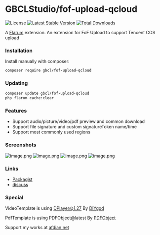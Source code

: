 # GBCLStudio/fof-upload-qcloud

![License](https://img.shields.io/badge/license-MIT-red.svg) [![Latest Stable Version](https://img.shields.io/packagist/v/gbcl/fof-upload-qcloud.svg)](https://packagist.org/packages/gbcl/fof-upload-qcloud) [![Total Downloads](https://img.shields.io/packagist/dt/gbcl/fof-upload-qcloud.svg)](https://packagist.org/packages/gbcl/fof-upload-qcloud)

A [Flarum](http://flarum.org) extension. An extension for FoF Upload to support Tencent COS upload

### Installation

Install manually with composer:

```sh
composer require gbcl/fof-upload-qcloud
```

### Updating

```sh
composer update gbcl/fof-upload-qcloud
php flarum cache:clear
```

### Features

- Support audio/picture/video/pdf preview and common download
- Support file signature and custom signatureToken name/time
- Support most commonly used regions

### Screenshots

![image.png](https://s2.loli.net/2023/02/26/qCa8pdz2vhytSxK.png)
![image.png](https://s2.loli.net/2023/02/26/yr1Ldto9ikjqvUn.png)
![image.png](https://s2.loli.net/2023/02/26/Pj6uGyXKz8nisNx.png)
![image.png](https://s2.loli.net/2023/02/26/WNmAbqMP2seGf5n.png)

### Links

- [Packagist](https://packagist.org/packages/gbcl/fof-upload-qcloud)
- [discuss](https://discuss.flarum.org.cn/d/4058)

### Special

VideoTemplate is using DPlayer@1.27 By [DIYgod](https://github.com/DIYgod)

PdfTemplate is using PDFObject@latest By [PDFObject](https://pdfobject.com)

Support my works at [afdian.net](https://afdian.net/@GBCLStudio)
